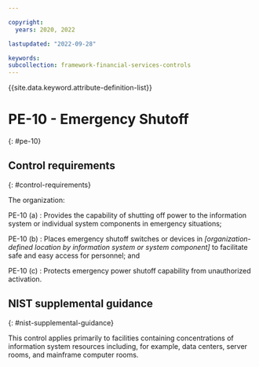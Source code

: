 ```yaml
---

copyright:
  years: 2020, 2022

lastupdated: "2022-09-28"

keywords: 
subcollection: framework-financial-services-controls
---
```


{{site.data.keyword.attribute-definition-list}}

         
# PE-10 - Emergency Shutoff
{: #pe-10}

## Control requirements
{: #control-requirements}

The organization:

PE-10 (a)
    : Provides the capability of shutting off power to the information system or individual system components in emergency situations;

PE-10 (b)
    : Places emergency shutoff switches or devices in _[organization-defined location by information system or system component]_ to facilitate safe and easy access for personnel; and

PE-10 (c)
    : Protects emergency power shutoff capability from unauthorized activation.

## NIST supplemental guidance
{: #nist-supplemental-guidance}

This control applies primarily to facilities containing concentrations of information system resources including, for example, data centers, server rooms, and mainframe computer rooms.



